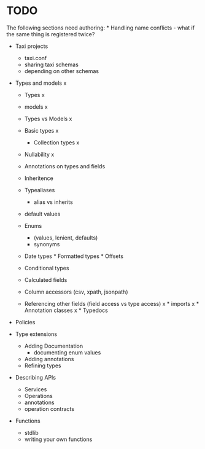 

# TODO
The following sections need authoring:
    * Handling name conflicts - what if the same thing is registered twice?
 * Taxi projects
    * taxi.conf
    * sharing taxi schemas
    * depending on other schemas    
 * Types and models     x
   * Types   x
   * models x
   * Types vs Models x
   * Basic types x
      * Collection types x
   * Nullability x
   * Annotations on types and fields
   * Inheritence
   * Typealiases
      * alias vs inherits
   * default values
   * Enums
       * (values, lenient, defaults)
       * synonyms
   * Date types
         * Formatted types
         * Offsets


   * Conditional types
   * Calculated fields
   * Column accessors (csv, xpath, jsonpath)
   * Referencing other fields (field access vs type access)
x   * imports
x * Annotation classes
x * Typedocs

 * Policies

 * Type extensions
   * Adding Documentation
      * documenting enum values
   * Adding annotations
   * Refining types

 * Describing APIs
   * Services
   * Operations
   * annotations
   * operation contracts

 * Functions
   * stdlib
   * writing your own functions